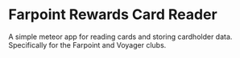 Farpoint Rewards Card Reader
=========

A simple meteor app for reading cards and storing cardholder data. Specifically for the Farpoint and Voyager clubs.